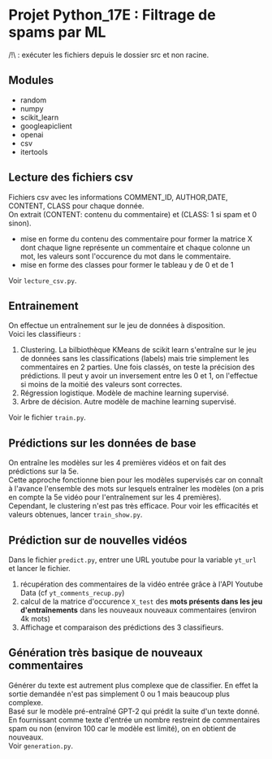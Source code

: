 # Projet Python_17E : Filtrage de spams par ML

/!\ : exécuter les fichiers depuis le dossier src et non racine.

## Modules

* random 
* numpy 
* scikit_learn 
* googleapiclient 
* openai
* csv 
* itertools

## Lecture des fichiers csv

Fichiers csv avec les informations COMMENT_ID, AUTHOR,DATE, CONTENT, CLASS pour chaque donnée. \
On extrait (CONTENT: contenu du commentaire) et (CLASS: 1 si spam et 0 sinon).
* mise en forme du contenu des commentaire pour former la matrice X dont chaque ligne représente un commentaire
et chaque colonne un mot, les valeurs sont l'occurence du mot dans le commentaire.
* mise en forme des classes pour former le tableau y de 0 et de 1 

Voir `lecture_csv.py`. 

## Entrainement

On effectue un entraînement sur le jeu de données à disposition. \
Voici les classifieurs : 
1. Clustering. La bilbiothèque KMeans de scikit learn s'entraîne sur le jeu de données sans les classifications (labels) mais trie simplement les commentaires en 2 parties. Une fois classés, on teste la précision des prédictions. Il peut y avoir un inversement entre les 0 et 1, on l'effectue si moins de la moitié des valeurs sont correctes.
2. Régression logistique. Modèle de machine learning supervisé.
3. Arbre de décision. Autre modèle de machine learning supervisé.

Voir le fichier `train.py`. 

## Prédictions sur les données de base

On entraîne les modèles sur les 4 premières vidéos et on fait des prédictions sur la 5e. \
Cette approche fonctionne bien pour les modèles supervisés car on connaît à l'avance l'ensemble des mots sur lesquels entraîner les modèles (on a pris en compte la 5e vidéo pour l'entraînement sur les 4 premières). \
Cependant, le clustering n'est pas très efficace.
Pour voir les efficacités et valeurs obtenues, lancer `train_show.py`.

## Prédiction sur de nouvelles vidéos

Dans le fichier `predict.py`, entrer une URL youtube pour la variable `yt_url` et lancer le fichier.
1. récupération des commentaires de la vidéo entrée grâce à l'API Youtube Data (cf `yt_comments_recup.py`)
2. calcul de la matrice d'occurence `X_test` des **mots présents dans les jeu d'entraînements** dans les nouveaux nouveaux commentaires (environ 4k mots)
3. Affichage et comparaison des prédictions des 3 classifieurs.

## Génération très basique de nouveaux commentaires

Générer du texte est autrement plus complexe que de classifier. 
En effet la sortie demandée n'est pas simplement 0 ou 1 mais beaucoup plus complexe. \
Basé sur le modèle pré-entraîné GPT-2 qui prédit la suite d'un texte donné. En fournissant comme texte d'entrée un nombre restreint de commentaires spam ou non (environ 100 car le modèle est limité), on en obtient de nouveaux. \
Voir `generation.py`.

